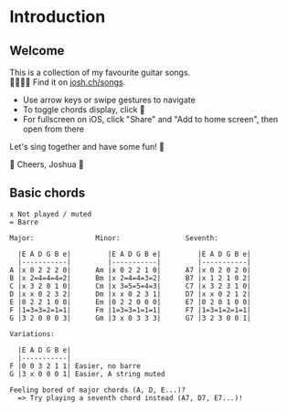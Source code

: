 # Introduction

## Welcome

This is a collection of my favourite guitar songs.  
🎤😍🎸🔥 Find it on [josh.ch/songs](http://josh.ch/songs).

- Use arrow keys or swipe gestures to navigate
- To toggle chords display, click 🎹
- For fullscreen on iOS, click "Share" and "Add to home screen", then open from there

Let's sing together and have some fun! 💫

🙏 Cheers, Joshua 🌛

## Basic chords

```
x Not played / muted
= Barre

Major:               Minor:                Seventh:

  |E A D G B e|         |E A D G B e|         |E A D G B e|
  |-----------|         |-----------|         |-----------|
A |x 0 2 2 2 0|      Am |x 0 2 2 1 0|      A7 |x 0 2 0 2 0|
B |x 2=4=4=4=2|      Bm |x 2=4=4=3=2|      B7 |x 1 2 1 0 2|
C |x 3 2 0 1 0|      Cm |x 3=5=5=4=3|      C7 |x 3 2 3 1 0|
D |x x 0 2 3 2|      Dm |x x 0 2 3 1|      D7 |x x 0 2 1 2|
E |0 2 2 1 0 0|      Em |0 2 2 0 0 0|      E7 |0 2 0 1 0 0|
F |1=3=3=2=1=1|      Fm |1=3=3=1=1=1|      F7 |1=3=1=2=1=1|
G |3 2 0 0 0 3|      Gm |3 x 0 3 3 3|      G7 |3 2 3 0 0 1|

Variations:

  |E A D G B e|
  |-----------|
F |0 0 3 2 1 1| Easier, no barre
G |3 x 0 0 0 1| Easier, A string muted

Feeling bored of major chords (A, D, E...)?
  => Try playing a seventh chord instead (A7, D7, E7...)!
```
